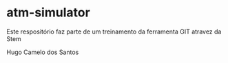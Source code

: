 # atm-simulator

Este respositório faz parte de um treinamento da ferramenta GIT atravez da Stem

Hugo Camelo dos Santos
